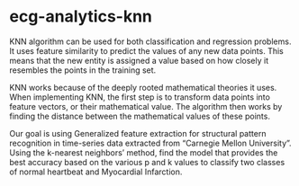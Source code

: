 # ecg-analytics-knn

KNN algorithm can be used for both classification and regression problems. It uses feature similarity to predict the values of any new data points. This means that the new entity  is assigned a value based on how closely it resembles the points in the training set.

KNN works because of the deeply rooted mathematical theories it uses. When implementing KNN, the first step is to transform data points into feature vectors, or their mathematical value. The algorithm then works by finding the distance between the mathematical values of these points. 

Our goal is using Generalized feature extraction for structural pattern recognition in time-series data extracted from “Carnegie Mellon University”. Using the k-nearest neighbors’ method, find the model that provides the best accuracy based on the various p and k values to classify two classes of normal heartbeat and Myocardial Infarction.
